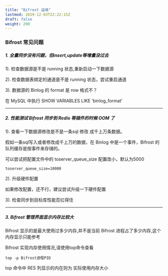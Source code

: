 ```yaml
---
title: "Bifrost 运维"
lastmod: 2019-12-03T22:22:15Z
draft: false
weight: 200
---
```



### Bifrost 常见问题

##### 1. 全量同步没有问题，但insert,update等增量没过去

1). 检查数据源是不是 running 状态,重新启动一下数据源

2). 检查数据表绑定的通道是不是 running 状态，尝试重启通道

3). 数据源的 Binlog 的 format 是 row 格式不？

在 MySQL 中执行 SHOW VARIABLES LIKE 'binlog_format'

- - -

##### 2. 性能测试 Bifrost 同步到 Redis 等插件的时候 OOM 了

1). 查看一下数据源修改是不是一条sql 修改 成千上万条数据。

假如一条sql写入或者修改成千上万的数据，在 Binlog 中是一个事件，Bifrost 的队列缓存是按事件来存储的。

可以尝试把配置文件中的 toserver_queue_size 配置改小，默认为5000

```
toserver_queue_size=10000
```

2). 升级硬件配置

如果修改配置，还不行，建议尝试升级一下硬件配置

3). 检查同步到目标库性能否扛得住

- - -

##### 3. Bifrost 管理界面显示内存比较大

Bifrost 显示的是最大使用过多少内存,并不是当前 Bifrost 进程占了多少内存,这个内存显示只能参考

Bifrost 实现内存使用情况,请使用top命令查看

```
top -p Bifrost进程PID

```

top 命令中 RES 列显示的内在则为 实际使用内存大小